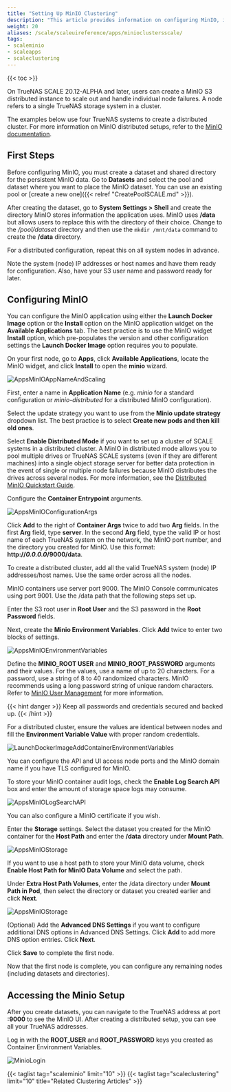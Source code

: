 ```yaml
---
title: "Setting Up MinIO Clustering"
description: "This article provides information on configuring MinIO, including instructions for a distributed cluster configuration, using the official application widget for MinIO."
weight: 20
aliases: /scale/scaleuireference/apps/minioclustersscale/
tags:
- scaleminio
- scaleapps
- scaleclustering
---
```


{{< toc >}}

On TrueNAS SCALE 20.12-ALPHA and later, users can create a MinIO S3 distributed instance to scale out and handle individual node failures. A node refers to a single TrueNAS storage system in a cluster.

The examples below use four TrueNAS systems to create a distributed cluster.
For more information on MinIO distributed setups, refer to the [MinIO documentation](https://docs.min.io/docs/distributed-minio-quickstart-guide.html).

## First Steps

Before configuring MinIO, you must create a dataset and shared directory for the persistent MinIO data. 
Go to **Datasets** and select the pool and dataset where you want to place the MinIO dataset. 
You can use an existing pool or [create a new one]({{< relref "CreatePoolSCALE.md" >}}). 

After creating the dataset, go to **System Settings > Shell** and create the directory MinIO stores information the application uses. 
MinIO uses **/data** but allows users to replace this with the directory of their choice. 
Change to the */pool/dataset* directory and then use the `mkdir /mnt/data` command to create the **/data** directory. 

For a distributed configuration, repeat this on all system nodes in advance. 

Note the system (node) IP addresses or host names and have them ready for configuration. Also, have your S3 user name and password ready for later.

## Configuring MinIO

You can configure the MinIO application using either the **Launch Docker Image** option or the **Install** option on the MinIO application widget on the **Available Applications** tab. The best practice is to use the MinIO widget **Install** option, which pre-populates the version and other configuration settings the **Launch Docker Image** option requires you to populate.

On your first node, go to **Apps**, click **Available Applications**, locate the MinIO widget, and click **Install** to open the **minio** wizard.

![AppsMinIOAppNameAndScaling](/images/SCALE/22.12/AppsMinIOAppNameAndScaling.png "MinIO Setup Wizard")

First, enter a name in **Application Name** (e.g. *minio* for a standard configuration or *minio-distributed* for a distributed MinIO configuration). 

Select the update strategy you want to use from the **Minio update strategy** dropdown list. The best practice is to select **Create new pods and then kill old ones**.

Select **Enable Distributed Mode** if you want to set up a cluster of SCALE systems in a distributed cluster. 
A MinIO in distributed mode allows you to pool multiple drives or TrueNAS SCALE systems (even if they are different machines) into a single object storage server for better data protection in the event of single or multiple node failures because MinIO distributes the drives across several nodes. 
For more information, see the [Distributed MinIO Quickstart Guide](https://docs.min.io/docs/distributed-minio-quickstart-guide).

Configure the **Container Entrypoint** arguments. 

![AppsMinIOConfigurationArgs](/images/SCALE/22.12/AppsMinIOConfigurationArgs.png "MinIO Container Entrypoint Arguments")

Click **Add** to the right of **Container Args** twice to add two **Arg** fields. 
In the first **Arg** field, type **server**. 
In the second **Arg** field, type the valid IP or host name of each TrueNAS system on the network, the MinIO port number, and the directory you created for MinIO. Use this format: <file>**http://*0.0.0.0*/9000/data**</file>.

To create a distributed cluster, add all the valid TrueNAS system (node) IP addresses/host names. Use the same order across all the nodes.

MinIO containers use server port 9000. The MinIO Console communicates using port 9001.
Use the <file>/data</file> path that the following steps set up.

Enter the S3 root user in **Root User** and the S3 password in the **Root Password** fields. 

Next, create the **Minio Environment Variables**. Click **Add** twice to enter two blocks of settings. 

![AppsMinIOEnvironmentVariables](/images/SCALE/22.12/AppsMinIOEnvironmentVariables.png "MinIO Environment Variables")

Define the **MINIO_ROOT USER** and **MINIO_ROOT_PASSWORD** arguments and their values. 
For the values, use a name of up to 20 characters. For a password, use a string of 8 to 40 randomized characters. 
MinIO recommends using a long password string of unique random characters. 
Refer to [MinIO User Management](https://docs.min.io/minio/baremetal/security/minio-identity-management/user-management.html) for more information.

{{< hint danger >}}
Keep all passwords and credentials secured and backed up.
{{< /hint >}}

For a distributed cluster, ensure the values are identical between nodes and fill the **Environment Variable Value** with proper random credentials.

![LaunchDockerImageAddContainerEnvironmentVariables](/images/SCALE/22.12/LaunchDockerImageAddContainerEnvironmentVariables.png "Environment Variables")

You can configure the API and UI access node ports and the MinIO domain name if you have TLS configured for MinIO. 

To store your MinIO container audit logs, check the **Enable Log Search API** box and enter the amount of storage space logs may consume.

![AppsMinIOLogSearchAPI](/images/SCALE/22.12/AppsMinIOLogSearchAPI.png "MinIO LogSearchAPI")

You can also configure a MinIO certificate if you wish.

Enter the **Storage** settings. 
Select the dataset you created for the MinIO container for the **Host Path** and enter the <file>**/data**</file> directory under **Mount Path**.

![AppsMinIOStorage](/images/SCALE/22.12/AppsMinIOStorage.png "Host Path Volumes")

If you want to use a host path to store your MinIO data volume, check **Enable Host Path for MinIO Data Volume** and select the path. 

Under **Extra Host Path Volumes**, enter the <file>/data</file> directory under **Mount Path in Pod**, then select the directory or dataset you created earlier and click **Next**.

![AppsMinIOStorage](/images/SCALE/22.02/AppsMinIOStorage.png "Storage Host Path")

(Optional) Add the **Advanced DNS Settings** if you want to configure additional DNS options in Advanced DNS Settings. 
Click **Add** to add more DNS option entries. Click **Next**.

Click **Save** to complete the first node.

Now that the first node is complete, you can configure any remaining nodes (including datasets and directories).

## Accessing the Minio Setup

After you create datasets, you can navigate to the TrueNAS address at port **:9000** to see the MinIO UI. After creating a distributed setup, you can see all your TrueNAS addresses.

Log in with the **ROOT_USER** and **ROOT_PASSWORD** keys you created as Container Environment Variables.

![MinioLogin](/images/SCALE/MinioLogin.png "MinIO Login")


{{< taglist tag="scaleminio" limit="10" >}}
{{< taglist tag="scaleclustering" limit="10" title="Related Clustering Articles" >}}